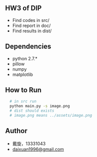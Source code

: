 ## HW3 of DIP

* Find codes in src/
* Find report in doc/
* Find results in dist/

## Dependencies

* python 2.7.*
* pillow
* numpy
* matplotlib

## How to Run

```bash
  # in src run
  python main.py -s image.png
  # dist should exists
  # image.png means ../assets/image.png

```

## Author

* 戴旋，13331043
* daixuan1996@gmail.com
